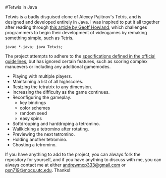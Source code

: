 #Tetwis in Java

Tetwis is a badly disguised clone of Alexey Pajitnov's Tetris, and is designed and developed entirely in Java. I was inspired to put it all together after reading through [this article by Geoff Howland][0], which challenges programmers to begin their development of videogames by remaking something simple, such as Tetris.

`javac *.java; java Tetwis;`

The project attempts to adhere to the [specifications defined in the official guidelines][1], but has ignored certain features, such as scoring complex manuevers or including any additional gamemodes.

  - Playing with multiple players.
  - Maintaining a list of all highscores.
  - Resizing the tetratrix to any dimension.
  - Increasing the difficulty as the game continues.
  - Reconfiguring the gameplay.
    - key bindings
    - color schemes
    - random seed
    - easy spins
  - Softdropping and harddroping a tetromino.
  - Wallkicking a tetromino after rotating.
  - Previewing the next tetromino.
  - Holding another tetromino.
  - Ghosting a tetromino.

If you have anything to add to the project, you can always fork the repository for yourself, and if you have anything to discuss with me, you can always contact me at either andrewmcp333@gmail.com or psn719@mocs.utc.edu. Thanks!

[0]: http://web.archive.org/web/20051104034215/http://www.lupinegames.com/articles/path_to_dev.html
[1]: http://tetris.wikia.com/wiki/Tetris_Guideline